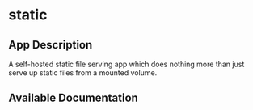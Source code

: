 # static

## App Description

A self-hosted static file serving app which does nothing more than just serve up static files from a mounted volume.

## Available Documentation

